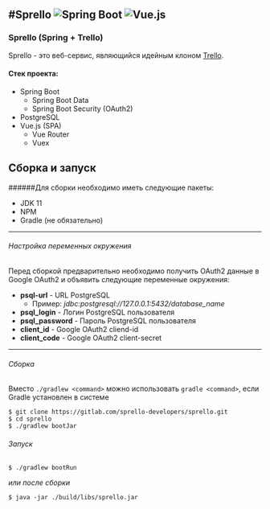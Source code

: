 #Sprello
![Spring Boot](https://olaralex.com/assets/images/spring-boot.jpg)
![Vue.js](https://tuhub.ru/sites/default/files/2018-02/vuejs-logo_0.jpg)
---

### Sprello (Spring + Trello)
Sprello - это веб-сервис, являющийся идейным клоном [Trello](https://trello.com/).

#### Стек проекта:
- Spring Boot
  - Spring Boot Data
  - Spring Boot Security (OAuth2)
- PostgreSQL
- Vue.js (SPA)
  - Vue Router
  - Vuex

Сборка и запуск
---
######Для сборки необходимо иметь следующие пакеты:
- JDK 11
- NPM
- Gradle (не обязательно)
---
###### Настройка переменных окружения
Перед сборкой предварительно необходимо получить OAuth2 данные в Google OAuth2 и
объявить следующие переменные окружения:
- **psql-url** - URL PostgreSQL
  - Пример: _jdbc:postgresql://127.0.0.1:5432/database_name_
- **psql_login** - Логин PostgreSQL пользователя
- **psql_password**  - Пароль PostgreSQL пользователя
- **client_id** - Google OAuth2 cliend-id
- **client_code** - Google OAuth2 client-secret
---
###### Сборка
Вместо `./gradlew <command>` можно использовать
`gradle <command>`, если Gradle установлен в системе
```
$ git clone https://gitlab.com/sprello-developers/sprello.git
$ cd sprello
$ ./gradlew bootJar
```
###### Запуск
```
$ ./gradlew bootRun
```
_или после сборки_
```
$ java -jar ./build/libs/sprello.jar
```

